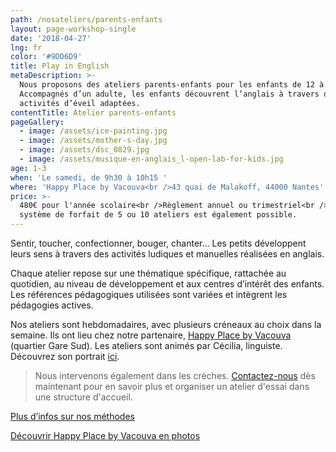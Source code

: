 ```yaml
---
path: /nosateliers/parents-enfants
layout: page-workshop-single
date: '2018-04-27'
lng: fr
color: '#9DD6D9'
title: Play in English
metaDescription: >-
  Nous proposons des ateliers parents-enfants pour les enfants de 12 à 36 mois.
  Accompagnés d’un adulte, les enfants découvrent l’anglais à travers des
  activités d’éveil adaptées.
contentTitle: Atelier parents-enfants
pageGallery:
  - image: /assets/ice-painting.jpg
  - image: /assets/mother-s-day.jpg
  - image: /assets/dsc_0829.jpg
  - image: /assets/musique-en-anglais_l-open-lab-for-kids.jpg
age: 1-3
when: 'Le samedi, de 9h30 à 10h15 '
where: 'Happy Place by Vacouva<br />43 quai de Malakoff, 44000 Nantes'
price: >-
  480€ pour l'année scolaire<br />Règlement annuel ou trimestriel<br />Un
  système de forfait de 5 ou 10 ateliers est également possible.
---
```

Sentir, toucher, confectionner, bouger, chanter… Les petits développent leurs sens à travers des activités ludiques et manuelles réalisées en anglais.

Chaque atelier repose sur une thématique spécifique, rattachée au quotidien, au niveau de développement et aux centres d’intérêt des enfants. Les références pédagogiques utilisées sont variées et intègrent les pédagogies actives. 

Nos ateliers sont hebdomadaires, avec plusieurs créneaux au choix dans la semaine. Ils ont lieu chez notre partenaire, [Happy Place by Vacouva](https://www.google.fr/maps/place/Vacouva/@47.2146419,-1.5433538,17z/data=!3m1!4b1!4m5!3m4!1s0x4805eeb8399276c5:0xe54ac076a5ce2080!8m2!3d47.2146419!4d-1.5411651) (quartier Gare Sud). Les ateliers sont animés par Cécilia, linguiste. Découvrez son portrait [ici](/lequipe#team).

> Nous intervenons également dans les crèches. [Contactez-nous](mailto:hello@lopenlab.com) dès maintenant pour en savoir plus et organiser un atelier d'essai dans une structure d'accueil.  

[Plus d’infos sur nos méthodes](/pedagogie)

[Découvrir Happy Place by Vacouva en photos](/nosateliers#vacouva)
